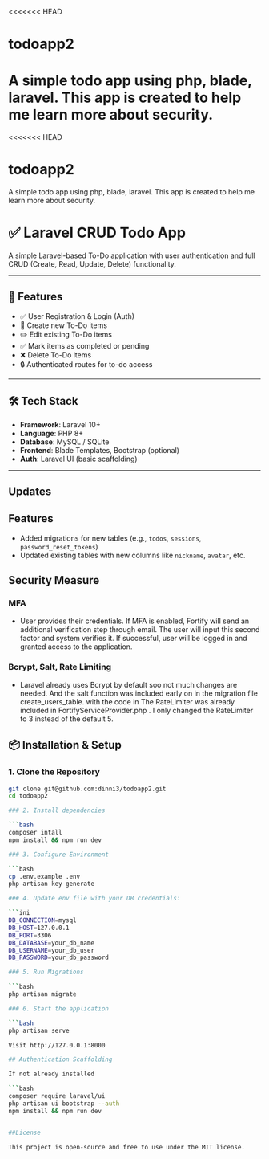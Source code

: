 <<<<<<< HEAD
# todoapp2
A simple todo app using php, blade, laravel. This app is created to help me learn more about security.
=======
<<<<<<< HEAD
# todoapp2
A simple todo app using php, blade, laravel. This app is created to help me learn more about security.

# ✅ Laravel CRUD Todo App

A simple Laravel-based To-Do application with user authentication and full CRUD (Create, Read, Update, Delete) functionality.

---

## 🚀 Features

- ✅ User Registration & Login (Auth)
- 📝 Create new To-Do items
- ✏️ Edit existing To-Do items
- ✅ Mark items as completed or pending
- ❌ Delete To-Do items
- 🔒 Authenticated routes for to-do access

---

## 🛠 Tech Stack

- **Framework**: Laravel 10+
- **Language**: PHP 8+
- **Database**: MySQL / SQLite
- **Frontend**: Blade Templates, Bootstrap (optional)
- **Auth**: Laravel UI (basic scaffolding)

---

## Updates

## Features
- Added migrations for new tables (e.g., `todos`, `sessions`, `password_reset_tokens`)
- Updated existing tables with new columns like `nickname`, `avatar`, etc.

## Security Measure

### MFA 
- User provides their credentials. If MFA is enabled, Fortify will send an additional verification step through email. The user will input this second factor and system verifies it. If successful, user will be logged in and granted access to the application.

### Bcrypt, Salt, Rate Limiting
- Laravel already uses Bcrypt by default soo not much changes are needed. And the salt function was included early on in the migration file create_users_table. with the code in The RateLimiter was already included in FortifyServiceProvider.php . I only changed the RateLimiter to 3 instead of the default 5.


## 📦 Installation & Setup

### 1. Clone the Repository

```bash
git clone git@github.com:dinni3/todoapp2.git
cd todoapp2

### 2. Install dependencies

```bash
composer intall
npm install && npm run dev

### 3. Configure Environment

```bash
cp .env.example .env
php artisan key generate

### 4. Update env file with your DB credentials:

```ini
DB_CONNECTION=mysql
DB_HOST=127.0.0.1
DB_PORT=3306
DB_DATABASE=your_db_name
DB_USERNAME=your_db_user
DB_PASSWORD=your_db_password

### 5. Run Migrations

```bash
php artisan migrate

### 6. Start the application

```bash
php artisan serve

Visit http://127.0.0.1:8000

## Authentication Scaffolding

If not already installed

```bash
composer require laravel/ui
php artisan ui bootstrap --auth
npm install && npm run dev


##License

This project is open-source and free to use under the MIT license.

